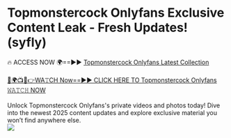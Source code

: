 # Topmonstercock Onlyfans Exclusive Content Leak - Fresh Updates! (syfly)

🔥 ACCESS NOW 🌍==►► <a href="https://tinyurl.com/kvy9nzfs" rel="nofollow">Topmonstercock Onlyfans Latest Collection</a>
<br><br>
[🔴🌍📺📱👉WA𝚃CH Now==►► CLICK HERE TO Topmonstercock Onlyfans 𝚆𝙰𝚃𝙲𝙷 NOW](https://tinyurl.com/kvy9nzfs)
<br><br>
Unlock Topmonstercock Onlyfans's private videos and photos today! Dive into the newest 2025 content updates and explore exclusive material you won’t find anywhere else.
<br>
<a href="https://tinyurl.com/kvy9nzfs" rel="nofollow" data-target="animated-image.originalLink"><img src="https://camo.githubusercontent.com/8a4f000d20f83aca3bf7ec5f350d767afa0574a8a352519fd8cfa583a6f93a33/68747470733a2f2f692e696d6775722e636f6d2f644a486b345a712e676966" data-canonical-src="https://i.imgur.com/dJHk4Zq.gif" style="max-width: 100%; display: inline-block;" data-target="animated-image.originalImage"></a>
<br>
